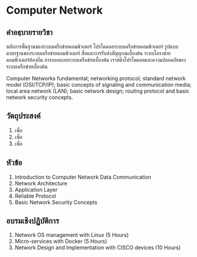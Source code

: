 # Computer Network
## คำอธฺบายรายวิชา
หลักการพื้นฐานของระบบเครือข่ายคอมพิวเตอร์ โปรโตคอลระบบเครือข่ายคอมพิวเตอร์ รูปแบบมาตรฐานของระบบเครือข่ายคอมพิวเตอร์ สื่อและการรับส่งสัญญาณเบื้องต้น ระบบโครงข่ายคอมพิวเตอร์ท้องถิ่น การออกแบบระบบเครือข่ายเบื้องต้น เราท์ติงโปรโตคอลและความปลอดภัยของระบบเครือข่ายเบื้องต้น

Computer Networks fundamental; networking protocol; standard network model (OSI/TCP/IP); basic concepts of signaling and communication media; local area network (LAN); basic network design; routing protocol and basic network security concepts.
## วัตถุประสงค์
1. เพื่อ
2. เพื่อ
3. เพื่อ
## หัวข้อ
1. Introduction to Computer Network Data Communication
2. Network Architecture
3. Application Layer
4. Reliable Protocol
5. Basic Network Security Concepts
## อบรมเชิงปฏิบัติการ
1. Network OS management with Linux (5 Hours)
2. Micro-services with Docker (5 Hours)
3. Network Design and Implementation with CISCO devices (10 Hours)